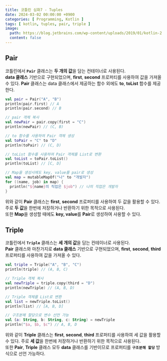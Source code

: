 ```yaml
---
title: 코틀린 심화7 - Tuples
date: 2024-03-02 00:00:00 +0900
categories: [ Programming, Kotlin ]
tags: [ kotlin, tuples, pair, triple ]
image:
  path: https://blog.jetbrains.com/wp-content/uploads/2019/01/kotlin-2.svg
  content: false
---
```


## **Pair**

코틀린에서 **`Pair`** 클래스는 **두 개의 값**을 담는 컨테이너로 사용된다.  
**data 클래스** 기반으로 구현되었으며, **first**, **second** 프로퍼티를 사용하여 값을 가져올 수 있다.
**Pair** 클래스는 data 클래스에서 제공하는 함수 외에도 **to**, **toList** 함수를 제공한다.

```kotlin
val pair = Pair("A", "B")
println(pair.first) // A
println(pair.second) // B

// pair 객체 복사
val newPair = pair.copy(first = "C")
println(newPair) // (C, B)

// to 함수를 사용하여 Pair 객체 생성
val toPair = "C" to "D"
println(toPair) // (C, D)

// toList 함수를 사용하여 Pair 객체를 List로 변환
val toList = toPair.toList()
println(toList) // [C, D]

// Map을 생성시에도 key, value를 pair로 생성
val map = mutableMapOf("나" to "개발자")
for ((name, job) in map) {
  println("${name}의 직업은 $job") // 나의 직업은 개발자
}
```

위와 같이 **Pair** 클래스는 **first**, **second** 프로퍼티를 사용하여 두 값을 활용할 수 있다.
주로 **두 값**을 한번에 저장하거나 반환하기 위한 목적으로 사용된다.  
또한 **Map**을 생성할 때에도 **key, value**를 **Pair**로 생성하여 사용할 수 있다.

## **Triple**

코틀린에서 **`Triple`** 클래스는 **세 개의 값**을 담는 컨테이너로 사용된다.  
**Pair** 클래스와 마찬가지로 **data 클래스** 기반으로 구현되었으며,
**first**, **second**, **third** 프로퍼티를 사용하여 값을 가져올 수 있다.

```kotlin
val triple = Triple("A", "B", "C")
println(triple) // (A, B, C)

// Triple 객체 복사
val newTriple = triple.copy(third = "D")
println(newTriple) // (A, B, D)

// Triple 객체를 List로 변환
val list = newTriple.toList()
println(list) // [A, B, D]

// 구조분해 할당으로 변수 선언 가능
val (a: String, b: String, c: String) = newTriple
println("$a, $b, $c") // A, B, D
```

위와 같이 **Triple** 클래스는 **first**, **second**, **third** 프로퍼티를 사용하여 세 값을 활용할 수 있다.
주로 **세 값**을 한번에 저장하거나 반환하기 위한 목적으로 사용된다.  
또한 **Pair**, **Triple** 클래스 모두 **data** 클래스를 기반이므로 프로퍼티를 **`구조분해 할당`** 방식으로 선언 가능하다.

